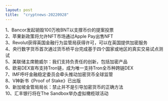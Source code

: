 ```yaml
---
layout: post
title:  "cryptnews-20220928"
---
```

1、Bancor发起销毁100万枚BNT以支撑币价的提案投票  
2、苹果新政策将允许NFT市场通过Apple Pay出售NFT  
3、Revolut获得英国金融行为监管局获得许可，可以在英国提供加密服务  
4、央行数字货币首次通过货币桥平台完成基于四个国家或地区的真实交易试点测试  
5、美联储主席鲍威尔：我们支持负责任的创新，包括加密产品  
6、欧易DEX宣布支持Tron链，成为唯一支持Tron全币种跨链DEX  
7、IMF呼吁金融稳定委员会牵头推动加密货币全球监管  
8、V神新书《Proof of Stake》已出版  
9、新加坡金管局局长：禁止并不是引导加密货币的正确方法  
10、汇丰银行将在The Sandbox举办虚拟橄榄球活动  
